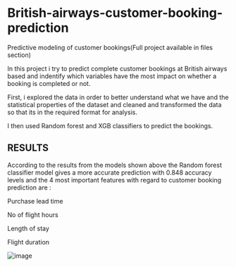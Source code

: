 # British-airways-customer-booking-prediction

Predictive modeling of customer bookings(Full project available in files section)

In this project i try to predict complete customer bookings at British airways based and indentify which variables have the most impact on whether a booking is completed or not.

First, i explored the data in order to better understand what we have and the statistical properties of the dataset and cleaned and transformed the data so that its in the required format 
for analysis.

I then used Random forest and XGB classifiers to predict the bookings.

## RESULTS

According to the results from the models shown above the Random forest classifier model gives a more accurate prediction with 0.848 accuracy levels and the 4 most important features with regard to customer booking prediction are :

Purchase lead time

No of flight hours

Length of stay

Flight duration


![image](https://github.com/moreen19/British-airways-customer-booking-prediction/assets/97608840/f8e2b39a-b44c-43a4-ab0f-f3618289e5f2)

